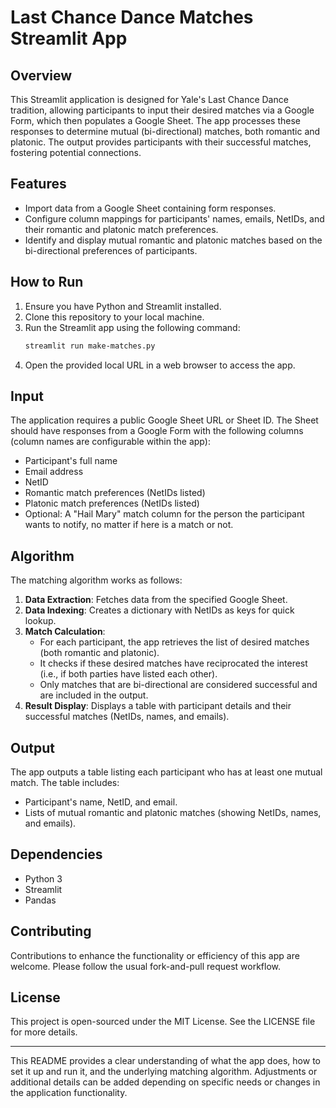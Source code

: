 # Last Chance Dance Matches Streamlit App

## Overview
This Streamlit application is designed for Yale's Last Chance Dance tradition, allowing participants to input their desired matches via a Google Form, which then populates a Google Sheet. The app processes these responses to determine mutual (bi-directional) matches, both romantic and platonic. The output provides participants with their successful matches, fostering potential connections.

## Features
- Import data from a Google Sheet containing form responses.
- Configure column mappings for participants' names, emails, NetIDs, and their romantic and platonic match preferences.
- Identify and display mutual romantic and platonic matches based on the bi-directional preferences of participants.

## How to Run
1. Ensure you have Python and Streamlit installed.
2. Clone this repository to your local machine.
3. Run the Streamlit app using the following command:
   ```bash
   streamlit run make-matches.py
   ```
4. Open the provided local URL in a web browser to access the app.

## Input
The application requires a public Google Sheet URL or Sheet ID. The Sheet should have responses from a Google Form with the following columns (column names are configurable within the app):
- Participant's full name
- Email address
- NetID
- Romantic match preferences (NetIDs listed)
- Platonic match preferences (NetIDs listed)
- Optional: A "Hail Mary" match column for the person the participant wants to notify, no matter if here is a match or not.

## Algorithm
The matching algorithm works as follows:
1. **Data Extraction**: Fetches data from the specified Google Sheet.
2. **Data Indexing**: Creates a dictionary with NetIDs as keys for quick lookup.
3. **Match Calculation**:
   - For each participant, the app retrieves the list of desired matches (both romantic and platonic).
   - It checks if these desired matches have reciprocated the interest (i.e., if both parties have listed each other).
   - Only matches that are bi-directional are considered successful and are included in the output.
4. **Result Display**: Displays a table with participant details and their successful matches (NetIDs, names, and emails).

## Output
The app outputs a table listing each participant who has at least one mutual match. The table includes:
- Participant's name, NetID, and email.
- Lists of mutual romantic and platonic matches (showing NetIDs, names, and emails).

## Dependencies
- Python 3
- Streamlit
- Pandas

## Contributing
Contributions to enhance the functionality or efficiency of this app are welcome. Please follow the usual fork-and-pull request workflow.

## License
This project is open-sourced under the MIT License. See the LICENSE file for more details.

---

This README provides a clear understanding of what the app does, how to set it up and run it, and the underlying matching algorithm. Adjustments or additional details can be added depending on specific needs or changes in the application functionality.
